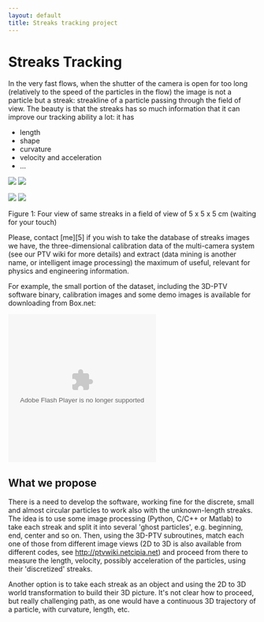 ```yaml
---
layout: default
title: Streaks tracking project
---
```


# Streaks Tracking

In the very fast flows, when the shutter of the camera is open for too long (relatively to the speed of the particles in the flow) the image is not a particle but a streak: streakline of a particle passing through the field of view. The beauty is that the streaks has so much information that it can improve our tracking ability a lot: it has 



*   length 
*   shape 
*   curvature 
*   velocity and acceleration 
*   ... 



![][1] ![][2]

![][3] ![][4]
    

Figure 1: Four view of same streaks in a field of view of 5 x 5 x 5 cm (waiting for your touch) 

Please, contact [me][5] if you wish to take the database of streaks images we have, the three-dimensional calibration data of the multi-camera system (see our PTV wiki for more details) and extract (data mining is another name, or intelligent image processing) the maximum of useful, relevant for physics and engineering information. 

For example, the small portion of the dataset, including the 3D-PTV software binary, calibration images and some demo images is available for downloading from Box.net: 

 <param name="movie" value="http://www.box.net/static/flash/box_explorer.swf?widgetHash=ysdlkzlfmi" /><param name="quality" value="high" /> <embed src="http://www.box.net/static/flash/box_explorer.swf?widgetHash=ysdlkzlfmi" quality="high" width="300" height="300" pluginspage="http://www.macromedia.com/go/getflashplayer" type="application/x-shockwave-flash" > </embed> 



## What we propose

There is a need to develop the software, working fine for the discrete, small and almost circular particles to work also with the unknown-length streaks. The idea is to use some image processing (Python, C/C++ or Matlab) to take each streak and split it into several 'ghost particles', e.g. beginning, end, center and so on. Then, using the 3D-PTV subroutines, match each one of those from different image views (2D to 3D is also available from different codes, see <http://ptvwiki.netcipia.net>) and proceed from there to measure the length, velocity, possibly acceleration of the particles, using their 'discretized' streaks. 

Another option is to take each streak as an object and using the 2D to 3D world transformation to build their 3D picture. It's not clear how to proceed, but really challenging path, as one would have a continuous 3D trajectory of a particle, with curvature, length, etc.

 [1]: ../images/Movie12_Scene28_1_183.jpg ""
 [2]: ../images/Movie12_Scene28_2_183.jpg ""
 [3]: ../images/Movie12_Scene28_3_183.jpg ""
 [4]: ../images/Movie12_Scene28_4_183.jpg ""

